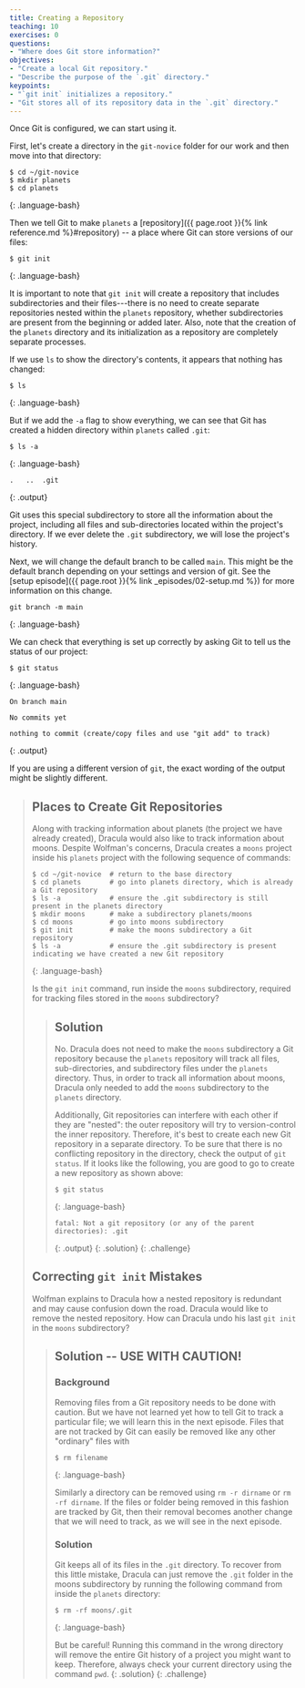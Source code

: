 ```yaml
---
title: Creating a Repository
teaching: 10
exercises: 0
questions:
- "Where does Git store information?"
objectives:
- "Create a local Git repository."
- "Describe the purpose of the `.git` directory."
keypoints:
- "`git init` initializes a repository."
- "Git stores all of its repository data in the `.git` directory."
---
```


Once Git is configured,
we can start using it.

First, let's create a directory in the `git-novice` folder for our work and then move into that directory:

~~~
$ cd ~/git-novice
$ mkdir planets
$ cd planets
~~~
{: .language-bash}

Then we tell Git to make `planets` a [repository]({{ page.root }}{% link reference.md %}#repository)
-- a place where Git can store versions of our files:


~~~
$ git init
~~~
{: .language-bash}

It is important to note that `git init` will create a repository that
includes subdirectories and their files---there is no need to create
separate repositories nested within the `planets` repository, whether
subdirectories are present from the beginning or added later. Also, note
that the creation of the `planets` directory and its initialization as a
repository are completely separate processes.

If we use `ls` to show the directory's contents,
it appears that nothing has changed:

~~~
$ ls
~~~
{: .language-bash}

But if we add the `-a` flag to show everything,
we can see that Git has created a hidden directory within `planets` called `.git`:

~~~
$ ls -a
~~~
{: .language-bash}

~~~
.	..	.git
~~~
{: .output}

Git uses this special subdirectory to store all the information about the project,
including all files and sub-directories located within the project's directory.
If we ever delete the `.git` subdirectory,
we will lose the project's history.

Next, we will change the default branch to be called `main`.
This might be the default branch depending on your settings and version
of git.
See the [setup episode]({{ page.root }}{% link _episodes/02-setup.md %}) for more information on this change.

~~~
git branch -m main
~~~
{: .language-bash}

We can check that everything is set up correctly
by asking Git to tell us the status of our project:

~~~
$ git status
~~~
{: .language-bash}
~~~
On branch main

No commits yet

nothing to commit (create/copy files and use "git add" to track)
~~~
{: .output}

If you are using a different version of `git`, the exact
wording of the output might be slightly different.

> ## Places to Create Git Repositories
>
> Along with tracking information about planets (the project we have already created),
> Dracula would also like to track information about moons.
> Despite Wolfman's concerns, Dracula creates a `moons` project inside his `planets`
> project with the following sequence of commands:
>
> ~~~
> $ cd ~/git-novice  # return to the base directory
> $ cd planets       # go into planets directory, which is already a Git repository
> $ ls -a            # ensure the .git subdirectory is still present in the planets directory
> $ mkdir moons      # make a subdirectory planets/moons
> $ cd moons         # go into moons subdirectory
> $ git init         # make the moons subdirectory a Git repository
> $ ls -a            # ensure the .git subdirectory is present indicating we have created a new Git repository
> ~~~
> {: .language-bash}
>
> Is the `git init` command, run inside the `moons` subdirectory, required for
> tracking files stored in the `moons` subdirectory?
>
> > ## Solution
> >
> > No. Dracula does not need to make the `moons` subdirectory a Git repository
> > because the `planets` repository will track all files, sub-directories, and
> > subdirectory files under the `planets` directory.  Thus, in order to track
> > all information about moons, Dracula only needed to add the `moons` subdirectory
> > to the `planets` directory.
> >
> > Additionally, Git repositories can interfere with each other if they are "nested":
> > the outer repository will try to version-control
> > the inner repository. Therefore, it's best to create each new Git
> > repository in a separate directory. To be sure that there is no conflicting
> > repository in the directory, check the output of `git status`. If it looks
> > like the following, you are good to go to create a new repository as shown
> > above:
> >
> > ~~~
> > $ git status
> > ~~~
> > {: .language-bash}
> > ~~~
> > fatal: Not a git repository (or any of the parent directories): .git
> > ~~~
> > {: .output}
> {: .solution}
{: .challenge}
> ## Correcting `git init` Mistakes
> Wolfman explains to Dracula how a nested repository is redundant and may cause confusion
> down the road. Dracula would like to remove the nested repository. How can Dracula undo
> his last `git init` in the `moons` subdirectory?
>
> > ## Solution -- USE WITH CAUTION!
> >
> > ### Background
> > Removing files from a Git repository needs to be done with caution. But we have not learned
> > yet how to tell Git to track a particular file; we will learn this in the next episode. Files
> > that are not tracked by Git can easily be removed like any other "ordinary" files with
> > ~~~
> > $ rm filename
> > ~~~
> > {: .language-bash}
> >
> > Similarly a directory can be removed using `rm -r dirname` or `rm -rf dirname`.
> > If the files or folder being removed in this fashion are tracked by Git, then their removal
> > becomes another change that we will need to track, as we will see in the next episode.
> >
> > ### Solution
> > Git keeps all of its files in the `.git` directory.
> > To recover from this little mistake, Dracula can just remove the `.git`
> > folder in the moons subdirectory by running the following command from inside the `planets` directory:
> >
> > ~~~
> > $ rm -rf moons/.git
> > ~~~
> > {: .language-bash}
> >
> > But be careful! Running this command in the wrong directory will remove
> > the entire Git history of a project you might want to keep.
> > Therefore, always check your current directory using the command `pwd`.
> {: .solution}
{: .challenge}
